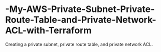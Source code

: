 # -My-AWS-Private-Subnet-Private-Route-Table-and-Private-Network-ACL-with-Terraform
Creating a private subnet, private route table, and private network ACL.
